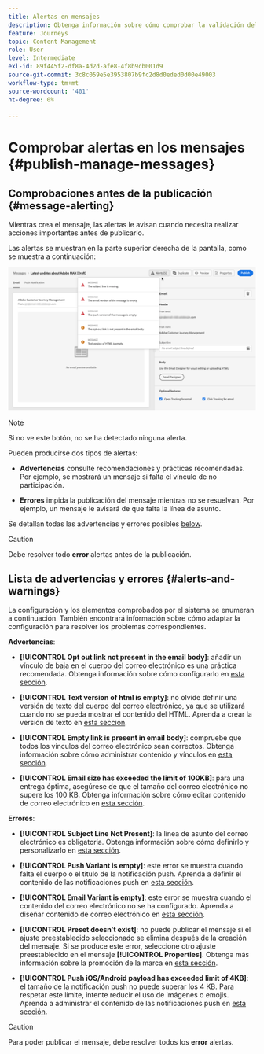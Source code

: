 ```yaml
---
title: Alertas en mensajes
description: Obtenga información sobre cómo comprobar la validación del contenido del mensaje y solucionar problemas
feature: Journeys
topic: Content Management
role: User
level: Intermediate
exl-id: 89f445f2-df8a-4d2d-afe8-4f8b9cb001d9
source-git-commit: 3c8c059e5e3953807b9fc2d8d0eded0d00e49003
workflow-type: tm+mt
source-wordcount: '401'
ht-degree: 0%

---
```


# Comprobar alertas en los mensajes {#publish-manage-messages}

## Comprobaciones antes de la publicación {#message-alerting}

Mientras crea el mensaje, las alertas le avisan cuando necesita realizar acciones importantes antes de publicarlo.

Las alertas se muestran en la parte superior derecha de la pantalla, como se muestra a continuación:

![](assets/message-alerts.png)

>[!NOTE]
>
>Si no ve este botón, no se ha detectado ninguna alerta.

Pueden producirse dos tipos de alertas:

* **Advertencias** consulte recomendaciones y prácticas recomendadas. Por ejemplo, se mostrará un mensaje si falta el vínculo de no participación.

* **Errores** impida la publicación del mensaje mientras no se resuelvan. Por ejemplo, un mensaje le avisará de que falta la línea de asunto.

Se detallan todas las advertencias y errores posibles [below](#alerts-and-warnings).

>[!CAUTION]
>
> Debe resolver todo **error** alertas antes de la publicación.

## Lista de advertencias y errores {#alerts-and-warnings}

La configuración y los elementos comprobados por el sistema se enumeran a continuación. También encontrará información sobre cómo adaptar la configuración para resolver los problemas correspondientes.

**Advertencias**:

* **[!UICONTROL Opt out link not present in the email body]**: añadir un vínculo de baja en el cuerpo del correo electrónico es una práctica recomendada. Obtenga información sobre cómo configurarlo en [esta sección](consent.md).

* **[!UICONTROL Text version of html is empty]**: no olvide definir una versión de texto del cuerpo del correo electrónico, ya que se utilizará cuando no se pueda mostrar el contenido del HTML. Aprenda a crear la versión de texto en [esta sección](create-email-content.md#generate-text-version).

* **[!UICONTROL Empty link is present in email body]**: compruebe que todos los vínculos del correo electrónico sean correctos. Obtenga información sobre cómo administrar contenido y vínculos en [esta sección](create-email-content.md).

* **[!UICONTROL Email size has exceeded the limit of 100KB]**: para una entrega óptima, asegúrese de que el tamaño del correo electrónico no supere los 100 KB. Obtenga información sobre cómo editar contenido de correo electrónico en [esta sección](create-email-content.md).

**Errores**:

* **[!UICONTROL Subject Line Not Present]**: la línea de asunto del correo electrónico es obligatoria. Obtenga información sobre cómo definirlo y personalizarlo en [esta sección](create-email.md).

   <!--HTML is empty when Amp HTML is present-->

* **[!UICONTROL Push Variant is empty]**: este error se muestra cuando falta el cuerpo o el título de la notificación push. Aprenda a definir el contenido de las notificaciones push en [esta sección](create-push.md).

* **[!UICONTROL Email Variant is empty]**: este error se muestra cuando el contenido del correo electrónico no se ha configurado. Aprenda a diseñar contenido de correo electrónico en [esta sección](design-emails.md).

* **[!UICONTROL Preset doesn’t exist]**: no puede publicar el mensaje si el ajuste preestablecido seleccionado se elimina después de la creación del mensaje. Si se produce este error, seleccione otro ajuste preestablecido en el mensaje **[!UICONTROL Properties]**. Obtenga más información sobre la promoción de la marca en [esta sección](../configuration/about-subdomain-delegation.md).

* **[!UICONTROL Push iOS/Android payload has exceeded limit of 4KB]**: el tamaño de la notificación push no puede superar los 4 KB. Para respetar este límite, intente reducir el uso de imágenes o emojis. Aprenda a administrar el contenido de las notificaciones push en [esta sección](create-push.md).

>[!CAUTION]
>
> Para poder publicar el mensaje, debe resolver todos los **error** alertas.

<!--Other issues can stop publication such as:
* The push notification title is empty-->
